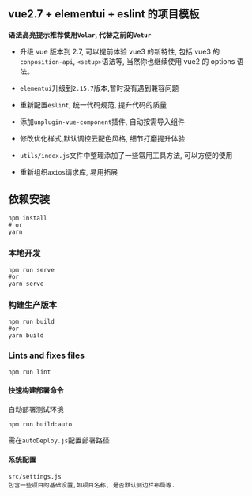 ## vue2.7 + elementui + eslint 的项目模板

**语法高亮提示推荐使用`Volar`, 代替之前的`Vetur`**

- 升级 vue 版本到 2.7, 可以提前体验 vue3 的新特性, 包括 vue3 的`conposition-api`, `<setup>`语法等,
  当然你也继续使用 vue2 的 options 语法。

- `elementui`升级到`2.15.7`版本,暂时没有遇到兼容问题

- 重新配置`eslint`, 统一代码规范, 提升代码的质量

- 添加`unplugin-vue-component`插件, 自动按需导入组件

- 修改优化样式,默认调控云配色风格, 细节打磨提升体验

- `utils/index.js`文件中整理添加了一些常用工具方法, 可以方便的使用

- 重新组织`axios`请求库, 易用拓展

## 依赖安装

```
npm install
# or
yarn
```

### 本地开发

```
npm run serve
#or
yarn serve
```

### 构建生产版本

```shell
npm run build
#or
yarn build
```

### Lints and fixes files

```
npm run lint
```

#### 快速构建部署命令

自动部署测试环境

```
npm run build:auto
```

需在`autoDeploy.js`配置部署路径

#### 系统配置

```shell
src/settings.js
包含一些项目的基础设置,如项目名称, 是否默认侧边栏布局等.
```
